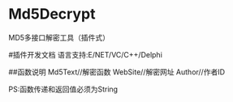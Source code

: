 # Md5Decrypt
MD5多接口解密工具（插件式）

#插件开发文档
语言支持:E/NET/VC/C++/Delphi

##函数说明
Md5Text//解密函数
WebSite//解密网址
Author//作者ID

PS:函数传递和返回值必须为String
